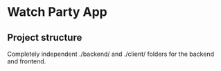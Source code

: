 # Watch Party App

## Project structure

Completely independent ./backend/ and ./client/ folders for the backend and frontend.
